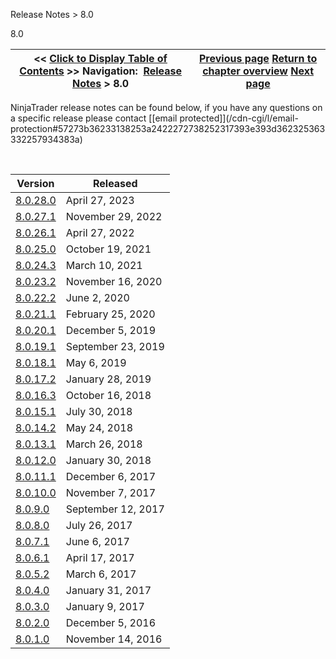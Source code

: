 ﻿


Release Notes \> 8\.0






















8\.0







| \<\< [Click to Display Table of Contents](8_0.md) \>\> **Navigation:**     [Release Notes](release_notes-1.md) \> 8\.0 | [Previous page](8_1_1_3.md) [Return to chapter overview](release_notes-1.md) [Next page](8_0_28_0-1.md) |
| --- | --- |











NinjaTrader release notes can be found below, if you have any questions on a specific release please contact [\[email protected]](/cdn-cgi/l/email-protection#57273b36233138253a2422272738252317393e393d362325363332257934383a) 


 




| Version | Released |
| --- | --- |
| [8\.0\.28\.0](8_0_28_0-1.md) | April 27, 2023 |
| [8\.0\.27\.1](8_0_27_1-1.md) | November 29, 2022 |
| [8\.0\.26\.1](8_0_26_1-1.md) | April 27, 2022 |
| [8\.0\.25\.0](8_0_25_0-1.md) | October 19, 2021 |
| [8\.0\.24\.3](8_0_24_3-1.md) | March 10, 2021 |
| [8\.0\.23\.2](8_0_23_2-1.md) | November 16, 2020 |
| [8\.0\.22\.2](8_0_22_2-1.md) | June 2, 2020 |
| [8\.0\.21\.1](8_0_21_1-1.md) | February 25, 2020 |
| [8\.0\.20\.1](8_0_20_1-1.md) | December 5, 2019 |
| [8\.0\.19\.1](8_0_19_1-1.md) | September 23, 2019 |
| [8\.0\.18\.1](8_0_18_1-1.md) | May 6, 2019 |
| [8\.0\.17\.2](8_0_17_2-1.md) | January 28, 2019 |
| [8\.0\.16\.3](8_0_16_3-1.md) | October 16, 2018 |
| [8\.0\.15\.1](8_0_15_1-1.md) | July 30, 2018 |
| [8\.0\.14\.2](8_0_14_2-1.md) | May 24, 2018 |
| [8\.0\.13\.1](8_0_13_1-1.md) | March 26, 2018 |
| [8\.0\.12\.0](8_0_12_0-1.md) | January 30, 2018 |
| [8\.0\.11\.1](8_0_11_1-1.md) | December 6, 2017 |
| [8\.0\.10\.0](8_0_10_0-1.md) | November 7, 2017 |
| [8\.0\.9\.0](8_0_9_0-1.md) | September 12, 2017 |
| [8\.0\.8\.0](8_0_8_0-1.md) | July 26, 2017 |
| [8\.0\.7\.1](8_0_7_1-1.md) | June 6, 2017 |
| [8\.0\.6\.1](8_0_6_1-1.md) | April 17, 2017 |
| [8\.0\.5\.2](8_0_5_2-1.md) | March 6, 2017 |
| [8\.0\.4\.0](8_0_4_0-1.md) | January 31, 2017 |
| [8\.0\.3\.0](8_0_3_0-1.md) | January 9, 2017 |
| [8\.0\.2\.0](8_0_2_0-1.md) | December 5, 2016 |
| [8\.0\.1\.0](8_0_1_0-1.md) | November 14, 2016 |









